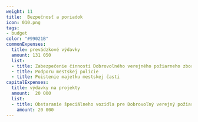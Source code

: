 ```yaml
---
weight: 11
title:  Bezpečnosť a poriadok
icon: 010.png
tags:
- budget
color: "#99021B"
commonExpenses:
  title: prevádzkové výdavky
  amount: 131 050
  list:
  - title: Zabezpečenie činnosti Dobrovoľného verejného požiarneho zboru 
  - title: Podporu mestskej polície
  - title: Poistenie majetku mestskej časti
capitalExpenses:
  title: výdavky na projekty
  amount:  20 000
  list:
  - title: Obstaranie špeciálneho vozidla pre Dobrovoľný verejný požiarny zbor
    amount: 20 000
---
```


